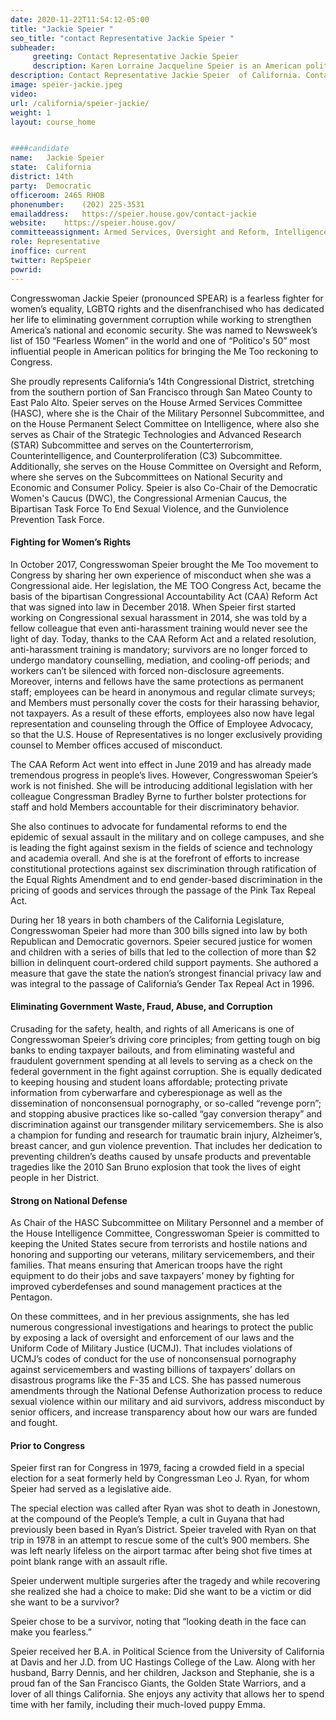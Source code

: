 ```yaml
---
date: 2020-11-22T11:54:12-05:00
title: "Jackie Speier "
seo_title: "contact Representative Jackie Speier "
subheader:
     greeting: Contact Representative Jackie Speier  
     description: Karen Lorraine Jacqueline Speier is an American politician who currently serves as a U.S. Representative for California's 14th Representativeional district, serving in Representative since 2008. She is a member of the Democratic Party.
description: Contact Representative Jackie Speier  of California. Contact information for Jackie Speier  includes email address, phone number, and mailing address.
image: speier-jackie.jpeg
video: 
url: /california/speier-jackie/
weight: 1
layout: course_home


####candidate
name:	Jackie Speier 
state:	California
district: 14th
party:	Democratic
officeroom:	2465 RHOB
phonenumber:	(202) 225-3531
emailaddress:	https://speier.house.gov/contact-jackie
website:	https://speier.house.gov/
committeeassignment: Armed Services, Oversight and Reform, Intelligence
role: Representative
inoffice: current
twitter: RepSpeier
powrid: 
---
```


Congresswoman Jackie Speier (pronounced SPEAR) is a fearless fighter for women’s equality, LGBTQ rights and the disenfranchised who has dedicated her life to eliminating government corruption while working to strengthen America’s national and economic security. She was named to Newsweek’s list of 150 “Fearless Women” in the world and one of “Politico's 50” most influential people in American politics for bringing the Me Too reckoning to Congress.

She proudly represents California’s 14th Congressional District, stretching from the southern portion of San Francisco through San Mateo County to East Palo Alto. Speier serves on the House Armed Services Committee (HASC), where she is the Chair of the Military Personnel Subcommittee, and on the House Permanent Select Committee on Intelligence, where also she serves as Chair of the Strategic Technologies and Advanced Research (STAR) Subcommittee and serves on the Counterterrorism, Counterintelligence, and Counterproliferation (C3) Subcommittee. Additionally, she serves on the House Committee on Oversight and Reform, where she serves on the Subcommittees on National Security and Economic and Consumer Policy. Speier is also Co-Chair of the Democratic Women's Caucus (DWC), the Congressional Armenian Caucus, the Bipartisan Task Force To End Sexual Violence, and the Gunviolence Prevention Task Force.

#### Fighting for Women’s Rights
In October 2017, Congresswoman Speier brought the Me Too movement to Congress by sharing her own experience of misconduct when she was a Congressional aide. Her legislation, the ME TOO Congress Act, became the basis of the bipartisan Congressional Accountability Act (CAA) Reform Act that was signed into law in December 2018. When Speier first started working on Congressional sexual harassment in 2014, she was told by a fellow colleague that even anti-harassment training would never see the light of day. Today, thanks to the CAA Reform Act and a related resolution, anti-harassment training is mandatory; survivors are no longer forced to undergo mandatory counselling, mediation, and cooling-off periods; and workers can’t be silenced with forced non-disclosure agreements. Moreover, interns and fellows have the same protections as permanent staff; employees can be heard in anonymous and regular climate surveys; and Members must personally cover the costs for their harassing behavior, not taxpayers. As a result of these efforts, employees also now have legal representation and counseling through the Office of Employee Advocacy, so that the U.S. House of Representatives is no longer exclusively providing counsel to Member offices accused of misconduct.

The CAA Reform Act went into effect in June 2019 and has already made tremendous progress in people’s lives. However, Congresswoman Speier’s work is not finished. She will be introducing additional legislation with her colleague Congressman Bradley Byrne to further bolster protections for staff and hold Members accountable for their discriminatory behavior.

She also continues to advocate for fundamental reforms to end the epidemic of sexual assault in the military and on college campuses, and she is leading the fight against sexism in the fields of science and technology and academia overall. And she is at the forefront of efforts to increase constitutional protections against sex discrimination through ratification of the Equal Rights Amendment and to end gender-based discrimination in the pricing of goods and services through the passage of the Pink Tax Repeal Act.

During her 18 years in both chambers of the California Legislature, Congresswoman Speier had more than 300 bills signed into law by both Republican and Democratic governors. Speier secured justice for women and children with a series of bills that led to the collection of more than $2 billion in delinquent court-ordered child support payments. She authored a measure that gave the state the nation’s strongest financial privacy law and was integral to the passage of California’s Gender Tax Repeal Act in 1996.

#### Eliminating Government Waste, Fraud, Abuse, and Corruption
Crusading for the safety, health, and rights of all Americans is one of Congresswoman Speier’s driving core principles; from getting tough on big banks to ending taxpayer bailouts, and from eliminating wasteful and fraudulent government spending at all levels to serving as a check on the federal government in the fight against corruption. She is equally dedicated to keeping housing and student loans affordable; protecting private information from cyberwarfare and cyberespionage as well as the dissemination of nonconsensual pornography, or so-called “revenge porn”; and stopping abusive practices like so-called “gay conversion therapy” and discrimination against our transgender military servicemembers. She is also a champion for funding and research for traumatic brain injury, Alzheimer’s, breast cancer, and gun violence prevention. That includes her dedication to preventing children’s deaths caused by unsafe products and preventable tragedies like the 2010 San Bruno explosion that took the lives of eight people in her District.

#### Strong on National Defense
As Chair of the HASC Subcommittee on Military Personnel and a member of the House Intelligence Committee, Congresswoman Speier is committed to keeping the United States secure from terrorists and hostile nations and honoring and supporting our veterans, military servicemembers, and their families. That means ensuring that American troops have the right equipment to do their jobs and save taxpayers’ money by fighting for improved cyberdefenses and sound management practices at the Pentagon.

On these committees, and in her previous assignments, she has led numerous congressional investigations and hearings to protect the public by exposing a lack of oversight and enforcement of our laws and the Uniform Code of Military Justice (UCMJ). That includes violations of UCMJ’s codes of conduct for the use of nonconsensual pornography against servicemembers and wasting billions of taxpayers’ dollars on disastrous programs like the F-35 and LCS. She has passed numerous amendments through the National Defense Authorization process to reduce sexual violence within our military and aid survivors, address misconduct by senior officers, and increase transparency about how our wars are funded and fought.

#### Prior to Congress
Speier first ran for Congress in 1979, facing a crowded field in a special election for a seat formerly held by Congressman Leo J. Ryan, for whom Speier had served as a legislative aide.

The special election was called after Ryan was shot to death in Jonestown, at the compound of the People’s Temple, a cult in Guyana that had previously been based in Ryan’s District. Speier traveled with Ryan on that trip in 1978 in an attempt to rescue some of the cult’s 900 members. She was left nearly lifeless on the airport tarmac after being shot five times at point blank range with an assault rifle.

Speier underwent multiple surgeries after the tragedy and while recovering she realized she had a choice to make: Did she want to be a victim or did she want to be a survivor?

Speier chose to be a survivor, noting that “looking death in the face can make you fearless.”

Speier received her B.A. in Political Science from the University of California at Davis and her J.D. from UC Hastings College of the Law. Along with her husband, Barry Dennis, and her children, Jackson and Stephanie, she is a proud fan of the San Francisco Giants, the Golden State Warriors, and a lover of all things California. She enjoys any activity that allows her to spend time with her family, including their much-loved puppy Emma.